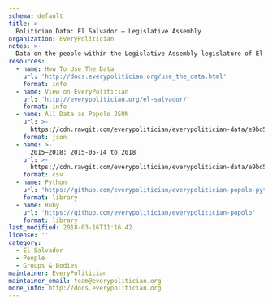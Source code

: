 ```yaml
---
schema: default
title: >-
  Politician Data: El Salvador — Legislative Assembly
organization: EveryPolitician
notes: >-
  Data on the people within the Legislative Assembly legislature of El Salvador.
resources:
  - name: How To Use The Data
    url: 'http://docs.everypolitician.org/use_the_data.html'
    format: info
  - name: View on EveryPolitician
    url: 'http://everypolitician.org/el-salvador/'
    format: info
  - name: All Data as Popolo JSON
    url: >-
      https://cdn.rawgit.com/everypolitician/everypolitician-data/e9bd52f1b4878c22af6f68097204359a74fdfc88/data/El_Salvador/Legislative_Assembly/ep-popolo-v1.0.json
    format: json
  - name: >-
      2015–2018: 2015-05-14 to 2018
    url: >-
      https://cdn.rawgit.com/everypolitician/everypolitician-data/e9bd52f1b4878c22af6f68097204359a74fdfc88/data/El_Salvador/Legislative_Assembly/term-2015-2018.csv
    format: csv
  - name: Python
    url: 'https://github.com/everypolitician/everypolitician-popolo-python'
    format: library
  - name: Ruby
    url: 'https://github.com/everypolitician/everypolitician-popolo'
    format: library
last_modified: 2018-03-16T11:16:42
license: ''
category:
  - El Salvador
  - People
  - Groups & Bodies
maintainer: EveryPolitician
maintainer_email: team@everypolitician.org
more_info: http://docs.everypolitician.org
---
```

